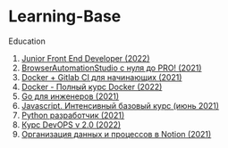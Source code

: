 # Learning-Base
Education

1. [Junior Front End Developer (2022)](https://github.com/garaed/Learning-Base/blob/main/Junior%20Front%20End%20Developer%20(2022).md)
2. [BrowserAutomationStudio с нуля до PRO! (2021)](https://github.com/garaed/Learning-Base/blob/main/BrowserAutomationStudio%20%D1%81%20%D0%BD%D1%83%D0%BB%D1%8F%20%D0%B4%D0%BE%20PRO!%20(2021).md)
3. [Docker + Gitlab CI для начинающих (2021)](https://github.com/garaed/Learning-Base/blob/main/Docker%20%2B%20Gitlab%20CI%20%D0%B4%D0%BB%D1%8F%20%D0%BD%D0%B0%D1%87%D0%B8%D0%BD%D0%B0%D1%8E%D1%89%D0%B8%D1%85%20(2021).md)
4. [Docker - Полный курс Docker (2022)](https://github.com/garaed/Learning-Base/blob/main/Docker%20-%20%D0%9F%D0%BE%D0%BB%D0%BD%D1%8B%D0%B9%20%D0%BA%D1%83%D1%80%D1%81%20Docker%20(2022).md)
5. [Go для инженеров (2021)](https://github.com/garaed/Learning-Base/blob/main/Go%20%D0%B4%D0%BB%D1%8F%20%D0%B8%D0%BD%D0%B6%D0%B5%D0%BD%D0%B5%D1%80%D0%BE%D0%B2%20(2021).md)
6. [Javascript. Интенсивный базовый курс (июнь 2021)](https://github.com/garaed/Learning-Base/blob/main/Javascript.%20%D0%98%D0%BD%D1%82%D0%B5%D0%BD%D1%81%D0%B8%D0%B2%D0%BD%D1%8B%D0%B9%20%D0%B1%D0%B0%D0%B7%D0%BE%D0%B2%D1%8B%D0%B9%20%D0%BA%D1%83%D1%80%D1%81%20(%D0%B8%D1%8E%D0%BD%D1%8C%202021).md)
7. [Python разработчик (2021)](https://github.com/garaed/Learning-Base/blob/main/Python%20%D1%80%D0%B0%D0%B7%D1%80%D0%B0%D0%B1%D0%BE%D1%82%D1%87%D0%B8%D0%BA%20(2021).md)
8. [Курс DevOPS v 2.0 (2022)](https://github.com/garaed/Learning-Base/blob/main/%D0%9A%D1%83%D1%80%D1%81%20DevOPS%20v%202.0%20(2022).md)
9. [Организация данных и процессов в Notion (2021)](https://github.com/garaed/Learning-Base/blob/main/%D0%9E%D1%80%D0%B3%D0%B0%D0%BD%D0%B8%D0%B7%D0%B0%D1%86%D0%B8%D1%8F%20%D0%B4%D0%B0%D0%BD%D0%BD%D1%8B%D1%85%20%D0%B8%20%D0%BF%D1%80%D0%BE%D1%86%D0%B5%D1%81%D1%81%D0%BE%D0%B2%20%D0%B2%20Notion%20(2021).md)

